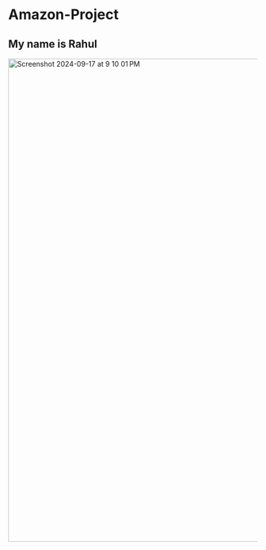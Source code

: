 # Amazon-Project
## My name is Rahul 
<img width="974" alt="Screenshot 2024-09-17 at 9 10 01 PM" src="https://github.com/user-attachments/assets/55fae8f3-00e6-4d0a-aa27-d9c8158b8719">
